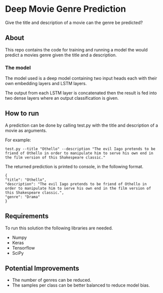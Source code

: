 # Deep Movie Genre Prediction
Give the title and description of a movie can the genre be predicted?
## About
This repo contains the code for training and running a model the would predict a movies genre given the title and a description.
### The model
The model used is a deep model containing two input heads each with their own embedding layers and LSTM layers.

The output from each LSTM layer is concatenated then the result is fed into two dense layers where an output classification is given. 
## How to run
A prediction can be done by calling test.py with the title and description of a movie as arguments.

For example:
```
test.py --title "Othello" --description "The evil Iago pretends to be friend of Othello in order to manipulate him to serve his own end in the film version of this Shakespeare classic."
```
The returned prediction is printed to console, in the following format.
```
{
"title": "Othello",
"description": "The evil Iago pretends to be friend of Othello in
order to manipulate him to serve his own end in the film version of
this Shakespeare classic.",
"genre": "Drama"
}
```
## Requirements
To run this solution the following libraries are needed.
* Numpy
* Keras
* Tensorflow
* SciPy

## Potential Improvements
* The number of genres can be reduced.
* The samples per class can be better balanced to reduce model bias.
